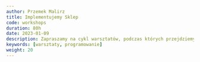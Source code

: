 ```yaml
---
author: Przemek Malirz
title: Implementujemy Sklep
code: workshops
duration: 80h
date: 2023-01-09
description: Zapraszamy na cykl warsztatów, podczas których przejdziemy przez cały proces tworzenia aplikacji - od fazy projektowania, poprzez implementację, aż po wdrożenie i utrzymanie. Uczestnicy nabędą umiejętności projektowania, tworzenia oraz wdrażania kompletnych rozwiązań, a także poznają najlepsze praktyki i narzędzia wykorzystywane w branży
keywords: [warsztaty, programowanie]
weight: 20
---
```

